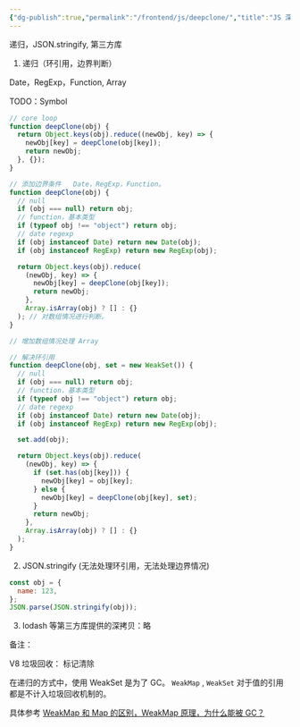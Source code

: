 ```yaml
---
{"dg-publish":true,"permalink":"/frontend/js/deepclone/","title":"JS 深拷贝的几种方式","tags":["WeakSet","basic","interview"],"created":"2024-06-04T10:28:22.626+08:00","updated":"2024-06-04T10:28:52.219+08:00"}
---
```



递归，JSON.stringify, 第三方库

<!-- more -->

1. 递归（环引用，边界判断）

Date，RegExp，Function, Array

TODO：Symbol

```js
// core loop
function deepClone(obj) {
  return Object.keys(obj).reduce((newObj, key) => {
    newObj[key] = deepClone(obj[key]);
    return newObj;
  }, {});
}

// 添加边界条件   Date，RegExp，Function。
function deepClone(obj) {
  // null
  if (obj === null) return obj;
  // function，基本类型
  if (typeof obj !== "object") return obj;
  // date regexp
  if (obj instanceof Date) return new Date(obj);
  if (obj instanceof RegExp) return new RegExp(obj);

  return Object.keys(obj).reduce(
    (newObj, key) => {
      newObj[key] = deepClone(obj[key]);
      return newObj;
    },
    Array.isArray(obj) ? [] : {}
  ); // 对数组情况进行判断。
}

// 增加数组情况处理 Array

// 解决环引用
function deepClone(obj, set = new WeakSet()) {
  // null
  if (obj === null) return obj;
  // function，基本类型
  if (typeof obj !== "object") return obj;
  // date regexp
  if (obj instanceof Date) return new Date(obj);
  if (obj instanceof RegExp) return new RegExp(obj);

  set.add(obj);

  return Object.keys(obj).reduce(
    (newObj, key) => {
      if (set.has(obj[key])) {
        newObj[key] = obj[key];
      } else {
        newObj[key] = deepClone(obj[key], set);
      }
      return newObj;
    },
    Array.isArray(obj) ? [] : {}
  );
}
```

2. JSON.stringify (无法处理环引用，无法处理边界情况)

```js
const obj = {
  name: 123,
};
JSON.parse(JSON.stringify(obj));
```

3. lodash 等第三方库提供的深拷贝：略

备注：

V8 垃圾回收： 标记清除

在递归的方式中，使用 WeakSet 是为了 GC。 `WeakMap` , `WeakSet` 对于值的引用都是不计入垃圾回收机制的。

具体参考 [WeakMap 和 Map 的区别，WeakMap 原理，为什么能被 GC？](https://segmentfault.com/a/1190000039862872)